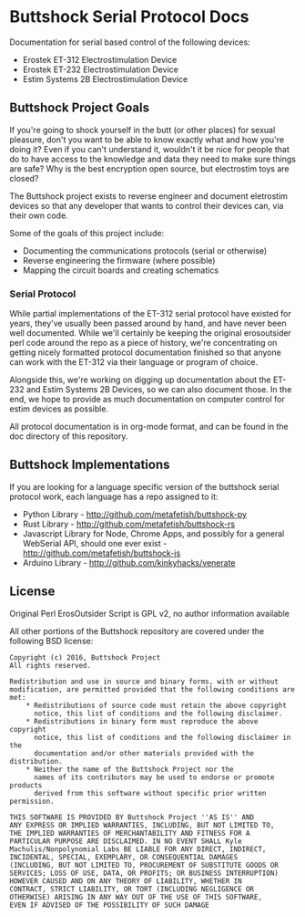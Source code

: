 # Buttshock Serial Protocol Docs

Documentation for serial based control of the following devices:

- Erostek ET-312 Electrostimulation Device
- Erostek ET-232 Electrostimulation Device
- Estim Systems 2B Electrostimulation Device

## Buttshock Project Goals

If you're going to shock yourself in the butt (or other places) for
sexual pleasure, don't you want to be able to know exactly what and
how you're doing it? Even if you can't understand it, wouldn't it be
nice for people that do to have access to the knowledge and data they
need to make sure things are safe? Why is the best encryption open
source, but electrostim toys are closed?

The Buttshock project exists to reverse engineer and document
eletrostim devices so that any developer that wants to control their
devices can, via their own code.

Some of the goals of this project include:

- Documenting the communications protocols (serial or otherwise)
- Reverse engineering the firmware (where possible)
- Mapping the circuit boards and creating schematics

### Serial Protocol

While partial implementations of the ET-312 serial protocol have
existed for years, they've usually been passed around by hand, and
have never been well documented. While we'll certainly be keeping the
original erosoutsider perl code around the repo as a piece of history,
we're concentrating on getting nicely formatted protocol documentation
finished so that anyone can work with the ET-312 via their language or
program of choice.

Alongside this, we're working on digging up documentation about the
ET-232 and Estim Systems 2B Devices, so we can also document those. In
the end, we hope to provide as much documentation on computer control
for estim devices as possible.

All protocol documentation is in org-mode format, and can be found in
the doc directory of this repository.

## Buttshock Implementations

If you are looking for a language specific version of the buttshock
serial protocol work, each language has a repo assigned to it:

- Python Library - http://github.com/metafetish/buttshock-py
- Rust Library - http://github.com/metafetish/buttshock-rs
- Javascript Library for Node, Chrome Apps, and possibly for a general
  WebSerial API, should one ever exist -
  http://github.com/metafetish/buttshock-js
- Arduino Library - http://github.com/kinkyhacks/venerate

## License

Original Perl ErosOutsider Script is GPL v2, no author information available

All other portions of the Buttshock repository are covered under
the following BSD license:

    Copyright (c) 2016, Buttshock Project
    All rights reserved.

    Redistribution and use in source and binary forms, with or without
    modification, are permitted provided that the following conditions are met:
        * Redistributions of source code must retain the above copyright
          notice, this list of conditions and the following disclaimer.
        * Redistributions in binary form must reproduce the above copyright
          notice, this list of conditions and the following disclaimer in the
          documentation and/or other materials provided with the distribution.
        * Neither the name of the Buttshock Project nor the
          names of its contributors may be used to endorse or promote products
          derived from this software without specific prior written permission.

    THIS SOFTWARE IS PROVIDED BY Buttshock Project ''AS IS'' AND
    ANY EXPRESS OR IMPLIED WARRANTIES, INCLUDING, BUT NOT LIMITED TO,
    THE IMPLIED WARRANTIES OF MERCHANTABILITY AND FITNESS FOR A
    PARTICULAR PURPOSE ARE DISCLAIMED. IN NO EVENT SHALL Kyle
    Machulis/Nonpolynomial Labs BE LIABLE FOR ANY DIRECT, INDIRECT,
    INCIDENTAL, SPECIAL, EXEMPLARY, OR CONSEQUENTIAL DAMAGES
    (INCLUDING, BUT NOT LIMITED TO, PROCUREMENT OF SUBSTITUTE GOODS OR
    SERVICES; LOSS OF USE, DATA, OR PROFITS; OR BUSINESS INTERRUPTION)
    HOWEVER CAUSED AND ON ANY THEORY OF LIABILITY, WHETHER IN
    CONTRACT, STRICT LIABILITY, OR TORT (INCLUDING NEGLIGENCE OR
    OTHERWISE) ARISING IN ANY WAY OUT OF THE USE OF THIS SOFTWARE,
    EVEN IF ADVISED OF THE POSSIBILITY OF SUCH DAMAGE

